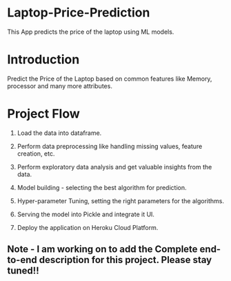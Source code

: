 # Laptop-Price-Prediction
This App predicts the price of the laptop using ML models.

# Introduction
Predict the Price of the Laptop based on common features like Memory, processor and many more attributes.

# Project Flow

1) Load the data into dataframe.

2) Perform data preprocessing like handling missing values, feature creation, etc.

3) Perform exploratory data analysis and get valuable insights from the data.

4) Model building - selecting the best algorithm for prediction.

5) Hyper-parameter Tuning, setting the right parameters for the algorithms.

6) Serving the model into Pickle and integrate it UI.

7) Deploy the application on Heroku Cloud Platform.


## Note - I am working on to add the Complete end-to-end description for this project. Please stay tuned!!

